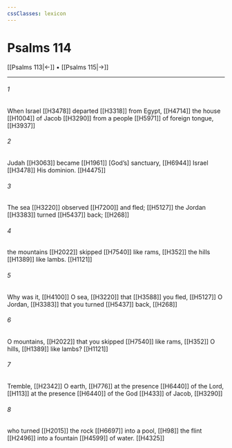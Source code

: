 ```yaml
---
cssClasses: lexicon
---
```


# Psalms 114

[[Psalms 113|←]] • [[Psalms 115|→]]

---

###### 1
When Israel [[H3478]] departed [[H3318]] from Egypt, [[H4714]] the house [[H1004]] of Jacob [[H3290]] from a people [[H5971]] of foreign tongue, [[H3937]]

###### 2
Judah [[H3063]] became [[H1961]] [God’s] sanctuary, [[H6944]] Israel [[H3478]] His dominion. [[H4475]]

###### 3
The sea [[H3220]] observed [[H7200]] and fled; [[H5127]] the Jordan [[H3383]] turned [[H5437]] back; [[H268]]

###### 4
the mountains [[H2022]] skipped [[H7540]] like rams, [[H352]] the hills [[H1389]] like lambs. [[H1121]]

###### 5
Why was it, [[H4100]] O sea, [[H3220]] that [[H3588]] you fled, [[H5127]] O Jordan, [[H3383]] that you turned [[H5437]] back, [[H268]]

###### 6
O mountains, [[H2022]] that you skipped [[H7540]] like rams, [[H352]] O hills, [[H1389]] like lambs? [[H1121]]

###### 7
Tremble, [[H2342]] O earth, [[H776]] at the presence [[H6440]] of the Lord, [[H113]] at the presence [[H6440]] of the God [[H433]] of Jacob, [[H3290]]

###### 8
who turned [[H2015]] the rock [[H6697]] into a pool, [[H98]] the flint [[H2496]] into a fountain [[H4599]] of water. [[H4325]]


